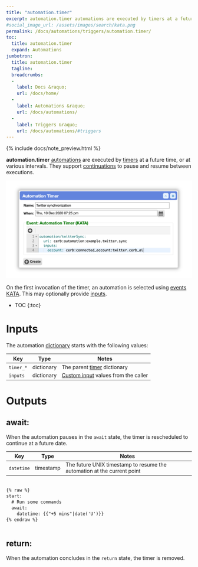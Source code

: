 ```yaml
---
title: "automation.timer"
excerpt: automation.timer automations are executed by timers at a future time, or at various intervals. They support continuations to pause and resume. 
#social_image_url: /assets/images/search/kata.png
permalink: /docs/automations/triggers/automation.timer/
toc:
  title: automation.timer
  expand: Automations
jumbotron:
  title: automation.timer
  tagline: 
  breadcrumbs:
  -
    label: Docs &raquo;
    url: /docs/home/
  -
    label: Automations &raquo;
    url: /docs/automations/
  -
    label: Triggers &raquo;
    url: /docs/automations/#triggers
---
```


{% include docs/note_preview.html %}

**automation.timer** [automations](/docs/automations/) are executed by [timers](/docs/automations/#timers) at a future time, or at various intervals. They support [continuations](/docs/automations/#continuations) to pause and resume between executions.

<div class="cerb-screenshot">
<img src="/assets/images/docs/automations/automation-timer.png" class="screenshot">
</div>

On the first invocation of the timer, an automation is selected using [events KATA](/docs/automations/#event-handlers). This may optionally provide [inputs](/docs/automations/#inputs).

* TOC
{:toc}

# Inputs

The automation [dictionary](/docs/automations/#dictionaries) starts with the following values:

| Key | Type | Notes
|-|-|-
| `timer_*` | dictionary | The parent [timer](/docs/automations/#timers) dictionary
| `inputs` | dictionary | [Custom input](/docs/automations/#inputs) values from the caller

# Outputs

## await:

When the automation pauses in the `await` state, the timer is rescheduled to continue at a future date.

| Key | Type | Notes
|-|-|-
| `datetime` | timestamp | The future UNIX timestamp to resume the automation at the current point

<pre>
<code class="language-cerb">
{% raw %}
start:
  # Run some commands
  await:
    datetime: {{"+5 mins"|date('U')}}
{% endraw %}
</code>
</pre>

## return:

When the automation concludes in the `return` state, the timer is removed.
